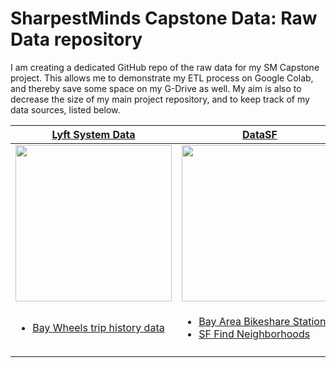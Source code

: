 # SharpestMinds Capstone Data: Raw Data repository

I am creating a dedicated GitHub repo of the raw data for my SM Capstone project. This allows me to demonstrate my ETL process on Google Colab, and thereby save some space on my G-Drive as well. My aim is also to decrease the size of my main project repository, and to keep track of my data sources, listed below.


| [Lyft System Data](https://www.lyft.com/bikes/bay-wheels/system-data) | [DataSF](https://datasf.org/opendata/) |
|------------|-------------|
| <img src="https://upload.wikimedia.org/wikipedia/commons/thumb/a/a0/Lyft_logo.svg/199px-Lyft_logo.svg.png" width="250"> | <img src="http://www.azavea.com/wp-content/uploads/2015/04/DataSF.png" width="250"> |
| <ul><li><a href="https://s3.amazonaws.com/baywheels-data/index.html" target="_blank">Bay Wheels trip history data</a></li></ul> | <ul><li><a href="https://data.sfgov.org/Transportation/Bay-Area-Bikeshare-Stations/7jbp-yzp3" target="_blank">Bay Area Bikeshare Stations</a></li><li><a href="https://data.sfgov.org/Geographic-Locations-and-Boundaries/SF-Find-Neighborhoods/pty2-tcw4" target="_blank">SF Find Neighborhoods</a>
</li></ul>  | | Content Cell  | Content Cell  |
